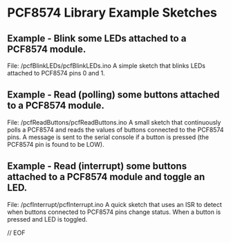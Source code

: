 # PCF8574 Library Example Sketches


## Example - Blink some LEDs attached to a PCF8574 module.
File: /pcfBlinkLEDs/pcfBlinkLEDs.ino
A simple sketch that blinks LEDs attached to PCF8574 pins 0 and 1.


## Example - Read (polling) some buttons attached to a PCF8574 module.
File: /pcfReadButtons/pcfReadButtons.ino
A small sketch that continuously polls a PCF8574 and reads the values of buttons connected to the PCF8574 pins. A message is sent to the serial console if a button is pressed (the PCF8574 pin is found to be LOW).


## Example - Read (interrupt) some buttons attached to a PCF8574 module and toggle an LED.
File: /pcfInterrupt/pcfInterrupt.ino
A quick sketch that uses an ISR to detect when buttons connected to PCF8574 pins change status. When a button is pressed and LED is toggled.


// EOF